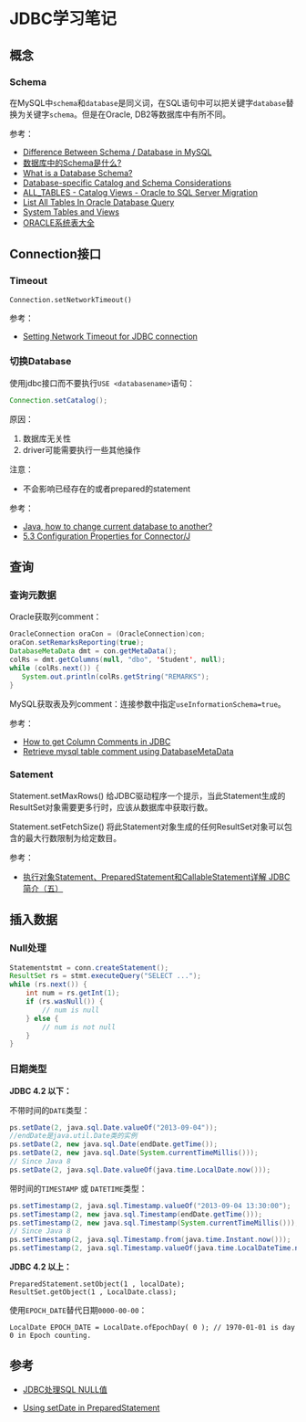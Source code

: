 # JDBC学习笔记

## 概念

### Schema

在MySQL中`schema`和`database`是同义词，在SQL语句中可以把关键字`database`替换为关键字`schema`。但是在Oracle, DB2等数据库中有所不同。

参考：

- [Difference Between Schema / Database in MySQL](https://stackoverflow.com/questions/11618277/difference-between-schema-database-in-mysql)
- [数据库中的Schema是什么?](https://blog.csdn.net/u010429286/article/details/79022484)
- [What is a Database Schema?](https://database.guide/what-is-a-database-schema/)
- [Database-specific Catalog and Schema Considerations](https://docs.oracle.com/cd/E13162_01/odsi/docs10gr3/datasrvc/Database-specific%20Catalog%20and%20Schema%20Considerations.html)
- [ALL_TABLES - Catalog Views - Oracle to SQL Server Migration](http://www.sqlines.com/oracle/all_tables)
- [List All Tables In Oracle Database Query](https://www.arungudelli.com/tutorial/oracle/list-all-tables-in-oracle-query/)
- [System Tables and Views](https://docs.oracle.com/database/timesten-18.1/TTSYS/systemtables.htm#TTSYS379)
- [ORACLE系统表大全](https://www.cnblogs.com/mq0036/p/4157267.html)

## Connection接口

### Timeout

`Connection.setNetworkTimeout()`

参考：

- [Setting Network Timeout for JDBC connection](https://stackoverflow.com/questions/18822552/setting-network-timeout-for-jdbc-connection)

### 切换Database

使用jdbc接口而不要执行`USE <databasename>`语句：

```java
Connection.setCatalog();
```

原因：

1. 数据库无关性
2. driver可能需要执行一些其他操作

注意：

- 不会影响已经存在的或者prepared的statement

参考：

- [Java, how to change current database to another?](https://stackoverflow.com/questions/13433326/java-how-to-change-current-database-to-another)
- [5.3 Configuration Properties for Connector/J](https://dev.mysql.com/doc/connector-j/5.1/en/connector-j-reference-configuration-properties.html)

## 查询

### 查询元数据

Oracle获取列comment：

```java
OracleConnection oraCon = (OracleConnection)con;
oraCon.setRemarksReporting(true);
DatabaseMetaData dmt = con.getMetaData();    
colRs = dmt.getColumns(null, "dbo", 'Student', null);
while (colRs.next()) {
   System.out.println(colRs.getString("REMARKS");
}
```

MySQL获取表及列comment：连接参数中指定`useInformationSchema=true`。

参考：

- [How to get Column Comments in JDBC](https://stackoverflow.com/questions/37612183/how-to-get-column-comments-in-jdbc)
- [Retrieve mysql table comment using DatabaseMetaData](https://stackoverflow.com/questions/14146230/retrieve-mysql-table-comment-using-databasemetadata)

### Satement

Statement.setMaxRows() 给JDBC驱动程序一个提示，当此Statement生成的ResultSet对象需要更多行时，应该从数据库中获取行数。

Statement.setFetchSize() 将此Statement对象生成的任何ResultSet对象可以包含的最大行数限制为给定数目。

参考：

- [执行对象Statement、PreparedStatement和CallableStatement详解 JDBC简介（五）](https://www.cnblogs.com/noteless/p/10307273.html)

## 插入数据

### Null处理

```java
Statementstmt = conn.createStatement();
ResultSet rs = stmt.executeQuery("SELECT ...");
while (rs.next()) {
    int num = rs.getInt(1);
    if (rs.wasNull()) {
        // num is null
    } else {
        // num is not null
    }
}
```

### 日期类型

**JDBC 4.2 以下：**

不带时间的`DATE`类型：

```java
ps.setDate(2, java.sql.Date.valueOf("2013-09-04"));
//endDate是java.util.Date类的实例
ps.setDate(2, new java.sql.Date(endDate.getTime());
ps.setDate(2, new java.sql.Date(System.currentTimeMillis()));
// Since Java 8
ps.setDate(2, java.sql.Date.valueOf(java.time.LocalDate.now()));
```

带时间的`TIMESTAMP` 或 `DATETIME`类型：

```java
ps.setTimestamp(2, java.sql.Timestamp.valueOf("2013-09-04 13:30:00");
ps.setTimestamp(2, new java.sql.Timestamp(endDate.getTime()));
ps.setTimestamp(2, new java.sql.Timestamp(System.currentTimeMillis()));
// Since Java 8
ps.setTimestamp(2, java.sql.Timestamp.from(java.time.Instant.now()));
ps.setTimestamp(2, java.sql.Timestamp.valueOf(java.time.LocalDateTime.now()));
```

**JDBC 4.2 以上：**

```
PreparedStatement.setObject(1 , localDate);
ResultSet.getObject(1 , LocalDate.class);
```

使用`EPOCH_DATE`替代日期`0000-00-00`：

```
LocalDate EPOCH_DATE = LocalDate.ofEpochDay( 0 ); // 1970-01-01 is day 0 in Epoch counting.
```

## 参考

- [JDBC处理SQL NULL值](https://blog.csdn.net/m0_37409332/article/details/78667269)

- [Using setDate in PreparedStatement](https://stackoverflow.com/questions/18614836/using-setdate-in-preparedstatement)